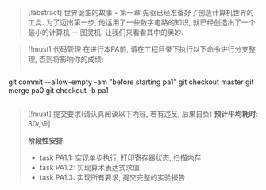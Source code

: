 >[!abstract] 世界诞生的故事 - 第一章
>先驱已经准备好了创造计算机世界的工具. 为了迈出第一步, 他运用了一些数字电路的知识, 就已经创造出了一个最小的计算机 -- 图灵机. 让我们来看看其中的奥妙.

>[!must] 代码管理
> 在进行本PA前, 请在工程目录下执行以下命令进行分支整理, 否则将影响你的成绩:
>```
git commit --allow-empty -am "before starting pa1"
git checkout master
git merge pa0
git checkout -b pa1
>```

>[!must] 提交要求(请认真阅读以下内容, 若有违反, 后果自负)
>**预计平均耗时**: 30小时
>
>**阶段性安排**:
>
>-   task PA1.1: 实现单步执行, 打印寄存器状态, 扫描内存
>-   task PA1.2: 实现算术表达式求值
>-   task PA1.3: 实现所有要求, 提交完整的实验报告